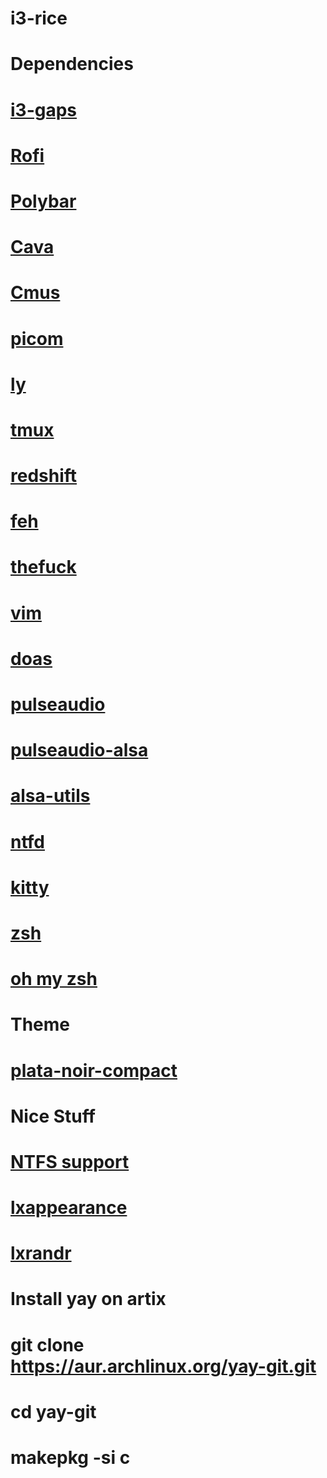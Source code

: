 # i3-rice
# 
# Dependencies
#
# [i3-gaps](https://github.com/Airblader/i3)
# [Rofi](https://github.com/davatorium/rofi)
# [Polybar](https://github.com/polybar/polybar)
# [Cava](https://github.com/karlstav/cava)
# [Cmus](https://github.com/cmus/cmus)
# [picom](https://github.com/yshui/picom)
# [ly](https://github.com/fairyglade/ly)
# [tmux](https://github.com/tmux/tmux)
# [redshift](https://github.com/jonls/redshift)
# [feh](https://github.com/derf/feh)
# [thefuck](https://github.com/nvbn/thefuck)
# [vim](https://github.com/vim/vim)
# [doas](https://github.com/Duncaen/OpenDoas)
# [pulseaudio](https://archlinux.org/packages/?name=pulseaudio)
# [pulseaudio-alsa](https://archlinux.org/packages/?name=pulseaudio-alsa)
# [alsa-utils](https://archlinux.org/packages/?name=alsa-utils)
# [ntfd](https://github.com/kamek-pf/ntfd)
# [kitty](https://sw.kovidgoyal.net/kitty/)
# [zsh](https://wiki.archlinux.org/title/Zsh#Installation)
# [oh my zsh](https://github.com/ohmyzsh/ohmyzsh)
# 
#
# Theme
# [plata-noir-compact](https://aur.archlinux.org/packages/plata-theme)
#
# Nice Stuff
# [NTFS support](https://wiki.archlinux.org/title/NTFS-3G)
# [lxappearance](https://archlinux.org/packages/community/x86_64/lxappearance-gtk3/)
# [lxrandr](https://wiki.lxde.org/en/LXRandR)
#
# Install yay on artix
# git clone https://aur.archlinux.org/yay-git.git
# cd yay-git
# makepkg -si c
